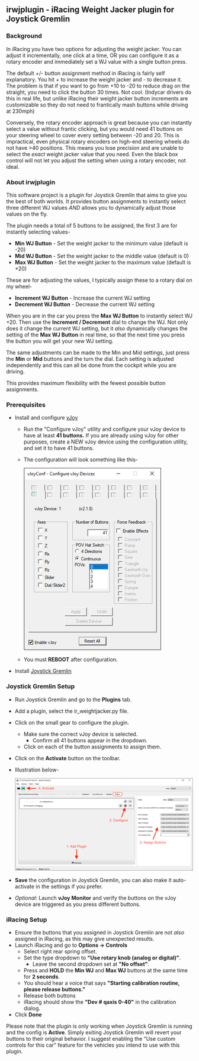 ## irwjplugin - iRacing Weight Jacker plugin for Joystick Gremlin

### Background ###

In iRacing you have two options for adjusting the weight jacker. You can adjust it incrementally, one click at a time, OR you can configure it as a rotary encoder and immediately set a WJ value with a single button press.

The default +/- button assignment method in iRacing is fairly self explanatory. You hit + to increase the weight jacker and - to decrease it. The problem is that if you want to go from +10 to -20 to reduce drag on the straight, you need to click the button 30 times. Not cool. (Indycar drivers do this in real life, but unlike iRacing their weight jacker button increments are customizable so they do not need to frantically mash buttons while driving at 230mph)

Conversely, the rotary encoder approach is great because you can instantly select a value without frantic clicking, but you would need 41 buttons on your steering wheel to cover every setting between -20 and 20. This is impractical, even physical rotary encoders on high-end steering wheels do not have >40 positions. This means you lose precision and are unable to select the *exact* weight jacker value that you need. Even the black box control will not let you adjust the setting when using a rotary encoder, not ideal.

### About irwjplugin ###

This software project is a plugin for Joystick Gremlin that aims to give you the best of both worlds. It provides button assignments to instantly select three different WJ values *AND* allows you to dynamically adjust those values on the fly.

The plugin needs a total of 5 buttons to be assigned, the first 3 are for instantly selecting values-
* **Min WJ Button** - Set the weight jacker to the minimum value (default is -20)
* **Mid WJ Button** - Set the weight jacker to the middle value (default is 0)
* **Max WJ Button** - Set the weight jacker to the maximum value (default is +20)

These are for adjusting the values, I typically assign these to a rotary dial on my wheel-
* **Increment WJ Button** - Increase the current WJ setting
* **Decrement WJ Button** - Decrease the current WJ setting

When you are in the car you press the **Max WJ Button** to instantly select WJ +20. Then use the **Increment / Decrement** dial to change the WJ. Not only does it change the current WJ setting, but it *also* dynamically changes the setting of the **Max WJ Button** in real time, so that the next time you press the button you will get your new WJ setting.

The same adjustments can be made to the Min and Mid settings, just press the **Min** or **Mid** buttons and the turn the dial. Each setting is adjusted independently and this can all be done from the cockpit while you are driving.

This provides maximum flexibility with the fewest possible button assignments.

### Prerequisites ####

* Install and configure [vJoy](https://github.com/shauleiz/vJoy/releases)
  * Run the "Configure vJoy" utility and configure your vJoy device to have at least **41 buttons.**  If you are already using vJoy for other purposes, create a NEW vJoy device using the configuration utility, and set it to have 41 buttons.
  * The configuration will look something like this-

    ![Example vJoy Configuration](Configure_vJoy.png)

  * You must **REBOOT** after configuration.
* Install [Joystick Gremlin](https://whitemagic.github.io/JoystickGremlin/download/)

### Joystick Gremlin Setup ###

* Run Joystick Gremlin and go to the **Plugins** tab.
* Add a plugin, select the ir_weightjacker.py file.
* Click on the small gear to configure the plugin.
	* Make sure the correct vJoy device is selected.
      * Confirm all 41 buttons appear in the dropdown.
	* Click on each of the button assignments to assign them.
* Click on the **Activate** button on the toolbar. 
* Illustration below-

  ![Joystick Gremlin Configuration](Configure_Plugin.png)

* **Save** the configuration in Joystick Gremlin, you can also make it auto-activate in the settings if you prefer.
* *Optional:* Launch **vJoy Monitor** and verify the buttons on the vJoy device are triggered as you press different buttons.

### iRacing Setup ###

* Ensure the buttons that you assigned in Joystick Gremlin are not *also* assigned in iRacing, as this may give unexpected results.
* Launch iRacing and go to **Options -> Controls**
  * Select right rear spring offset.
  * Set the type dropdown to **"Use rotary knob (analog or digital)"**.
    * Leave the second dropdown set at **"No offset"**.
  * Press and **HOLD** the **Min WJ** and **Max WJ** buttons at the same time for **2 seconds**.
  * You should hear a voice that says **"Starting calibration routine, please release buttons."**
  * Release both buttons
  * iRacing should show the **"Dev # qaxis 0-40"** in the calibration dialog.
* Click **Done**

Please note that the plugin is only working when Joystick Gremlin is running and the config is **Active**. Simply exiting Joystick Gremlin will revert your buttons to their original behavior. I suggest enabling the "Use custom controls for this car" feature for the vehicles you intend to use with this plugin.
